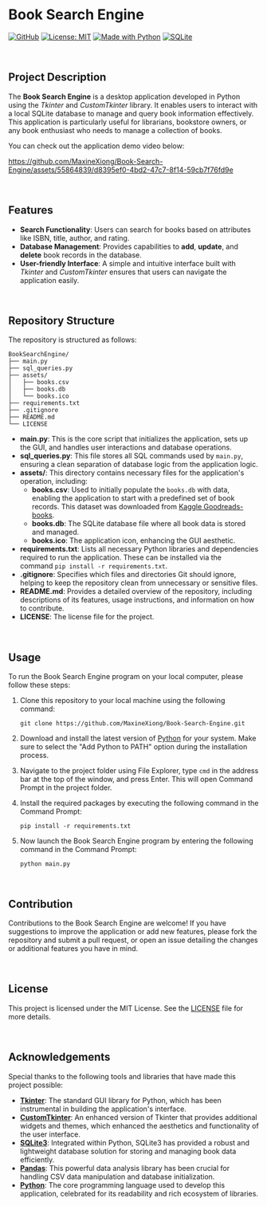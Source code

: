 # Book Search Engine

[![GitHub](https://badgen.net/badge/icon/GitHub?icon=github&color=black&label)](https://github.com/MaxineXiong)
[![License: MIT](https://img.shields.io/badge/License-MIT-yellow.svg)](https://opensource.org/licenses/MIT)
[![Made with Python](https://img.shields.io/badge/Python->=3.6-blue?logo=python&logoColor=white)](https://www.python.org)
[![SQLite](https://img.shields.io/badge/SQLite-003B57?logo=SQLite&logoColor=white)](https://sqlite.org/)

<br>

## Project Description

The **Book Search Engine** is a desktop application developed in Python using the *Tkinter* and *CustomTkinter* library. It enables users to interact with a local SQLite database to manage and query book information effectively. This application is particularly useful for librarians, bookstore owners, or any book enthusiast who needs to manage a collection of books.

You can check out the application demo video below:

https://github.com/MaxineXiong/Book-Search-Engine/assets/55864839/d8395ef0-4bd2-47c7-8f14-59cb7f76fd9e

<br>

## Features

- **Search Functionality**: Users can search for books based on attributes like ISBN, title, author, and rating.
- **Database Management**: Provides capabilities to **add**, **update**, and **delete** book records in the database.
- **User-friendly Interface**: A simple and intuitive interface built with *Tkinter* and *CustomTkinter* ensures that users can navigate the application easily.

<br>

## Repository Structure

The repository is structured as follows:

```
BookSearchEngine/
├── main.py                     
├── sql_queries.py              
├── assets/                    
│   ├── books.csv              
│   ├── books.db                
│   └── books.ico              
├── requirements.txt           
├── .gitignore                  
├── README.md                   
└── LICENSE                   
```

- **main.py**: This is the core script that initializes the application, sets up the GUI, and handles user interactions and database operations.
- **sql_queries.py**: This file stores all SQL commands used by `main.py`, ensuring a clean separation of database logic from the application logic.
- **assets/**: This directory contains necessary files for the application's operation, including:
    - **books.csv**: Used to initially populate the `books.db` with data, enabling the application to start with a predefined set of book records. This dataset was downloaded from [Kaggle Goodreads-books](https://www.kaggle.com/jealousleopard/goodreadsbooks).
    - **books.db**: The SQLite database file where all book data is stored and managed.
    - **books.ico**: The application icon, enhancing the GUI aesthetic.
- **requirements.txt**: Lists all necessary Python libraries and dependencies required to run the application. These can be installed via the command `pip install -r requirements.txt`.
- **.gitignore**: Specifies which files and directories Git should ignore, helping to keep the repository clean from unnecessary or sensitive files.
- **README.md**: Provides a detailed overview of the repository, including descriptions of its features, usage instructions, and information on how to contribute.
- **LICENSE**: The license file for the project.

<br>

## **Usage**

To run the Book Search Engine program on your local computer, please follow these steps:

1. Clone this repository to your local machine using the following command:
    
    ```
    git clone https://github.com/MaxineXiong/Book-Search-Engine.git
    ```
    
2. Download and install the latest version of [Python](https://www.python.org/downloads/) for your system. Make sure to select the "Add Python to PATH" option during the installation process.
3. Navigate to the project folder using File Explorer, type `cmd` in the address bar at the top of the window, and press Enter. This will open Command Prompt in the project folder.
4. Install the required packages by executing the following command in the Command Prompt:
    
    ```
    pip install -r requirements.txt
    ```
    
5. Now launch the Book Search Engine program by entering the following command in the Command Prompt:
    
    ```
    python main.py
    ```

<br>

## **Contribution**

Contributions to the Book Search Engine are welcome! If you have suggestions to improve the application or add new features, please fork the repository and submit a pull request, or open an issue detailing the changes or additional features you have in mind.

<br>

## License

This project is licensed under the MIT License. See the [LICENSE](https://choosealicense.com/licenses/mit/) file for more details.

<br>

## **Acknowledgements**

Special thanks to the following tools and libraries that have made this project possible:

- [**Tkinter**](https://docs.python.org/3/library/tkinter.html): The standard GUI library for Python, which has been instrumental in building the application's interface.
- [**CustomTkinter**](https://github.com/TomSchimansky/CustomTkinter): An enhanced version of Tkinter that provides additional widgets and themes, which enhanced the aesthetics and functionality of the user interface.
- [**SQLite3**](https://docs.python.org/3/library/sqlite3.html): Integrated within Python, SQLite3 has provided a robust and lightweight database solution for storing and managing book data efficiently.
- [**Pandas**](https://pandas.pydata.org/): This powerful data analysis library has been crucial for handling CSV data manipulation and database initialization.
- [**Python**](https://www.python.org/): The core programming language used to develop this application, celebrated for its readability and rich ecosystem of libraries.
